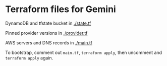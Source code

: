 <!-- SPDX-FileCopyrightText: 2021 Serokell <https://serokell.io/> -->

<!-- SPDX-License-Identifier: CC0-1.0 -->

# Terraform files for Gemini

DynamoDB and tfstate bucket in [./state.tf](./state.tf)

Pinned provider versions in [./provider.tf](./provider.tf)

AWS servers and DNS records in [./main.tf](./main.tf)

To bootstrap, comment out `main.tf`, `terraform apply`, then uncomment and `terraform apply` again.
